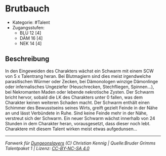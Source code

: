 <!---
Dies ist ein Fanwerk für DUNGEONSLAYERS (C) von Christian Kennig

Quellen:      [Bruder Grimms Talentpaket 1](https://www.f-space.de/ds4/downloads.html)
              [Talentbeschreibungen](https://www.f-space.de/ds4/tools-talentcards.html)
License:      [CC-BY-NC-SA 4.0](https://creativecommons.org/licenses/by-nc-sa/4.0/deed.de)
Richtlinien:  [Fanwerkrichtlinien](https://www.dungeonslayers.net/fanwerk-richtlinien/)
Autor:        Zauberlehrling
-->

  
# Brutbauch  
- Kategorie: #Talent  
- Zugangsstufen:  
  - BLU 12 [4]  
  - DÄM 16 [4]  
  - NEK 14 [4]  

## Beschreibung  
In den Eingeweiden des Charakters wächst ein Schwarm mit einem SCW von 5 x Talentrang heran. Bei Blutmagiern sind dies meist irgendwelche parasitischen Würmer oder Zecken, bei Dämonologen winzige Dämonlinge oder infernalisches Ungeziefer (Heuschrecken, Stechfliegen, Spinnen...), bei Nekromanten Maden oder lebende nekrotische Zysten. Der Schwarm bricht hervor, sobald die LK des Charakters unter 0 fallen, was dem Charakter keinen weiteren Schaden macht. Der Schwarm enthält einen Schimmer des Bewusstseins seines Wirts, greift gezielt Feinde in der Nähe an und lässt Verbündete in Ruhe. Sind keine Feinde mehr in der Nähe, verstreut sich der Schwarm. Ein neuer Schwarm wächst innerhalb von 24 Stunden in dem Charakter heran, vorausgesetzt, dass dieser noch lebt. Charaktere mit diesem Talent wirken meist etwas aufgedunsen...


___  
*Fanwerk für [Dungeonslayers](https://www.dungeonslayers.net/) (C) Christian Kennig | Quelle:Bruder Grimms Talentpaket 1 | Lizenz: [CC-BY-NC-SA 4.0](https://creativecommons.org/licenses/by-nc-sa/4.0/deed.de)*  